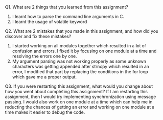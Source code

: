 Q1. What are 2 things that you learned from this assignment?
1.	I learnt how to parse the command line arguments in C.
2.	I learnt the usage of volatile keyword 


Q2. What are 2 mistakes that you made in this assignment, and how did you discover and fix these mistakes?
1.	I started working on all modules together which resulted in a lot of confusion and errors. I fixed it by focusing on one module at a time and resolving the errors one by one.
2.	My argument parsing was not working properly as some unknown characters was getting appended after strncpy which resulted in an error, I modified that part by replacing the conditions in the for loop which gave me a proper output.


Q3. If you were restarting this assignment, what would you change about how you went about completing this assignment?
If I am restarting this assignment, then I would try implementing synchronization using message passing. I would also work on one module at a time which can help me in reducting the chances of getting an error and working on one module at a time makes it easier to debug the code.
